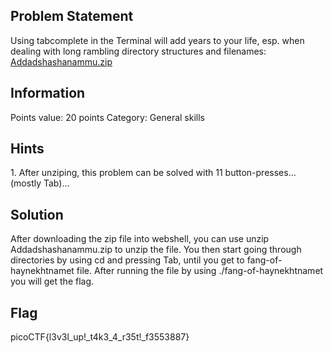 <h2> Problem Statement </h2>
Using tabcomplete in the Terminal will add years to your life, esp. when dealing with long rambling directory structures and filenames: <a href="https://mercury.picoctf.net/static/e38f6a5b69b45d21e33cf7281d8c2531/Addadshashanammu.zip">Addadshashanammu.zip</a>
<h2> Information </h2>
Points value: 20 points 
Category: General skills
<h2> Hints </h2>
1. After unziping, this problem can be solved with 11 button-presses...(mostly Tab)...
<h2> Solution </h2>
After downloading the zip file into webshell, you can use unzip Addadshashanammu.zip to unzip the file. You then start going through directories by using cd and 
pressing Tab, until you get to fang-of-haynekhtnamet file. After running the file by using ./fang-of-haynekhtnamet you will get the flag.
<h2> Flag </h2>
picoCTF{l3v3l_up!_t4k3_4_r35t!_f3553887}

